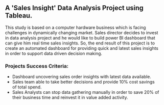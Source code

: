 <h2> A 'Sales Insight' Data Analysis Project using Tableau. </h2>
This study is based on a computer hardware business which is facing challenges in dynamically changing market. Sales director decides to invest in data analysis project and he would like to build power BI dashboard that can give him real time sales insights. 
So, the end result of this project is to create an automated dashboard for providing quick and latest sales insights  in order to support data driven decision making. 
<br>
<h3>Projects Success Criteria:</h3>
<ul>
<li>Dashboard uncovering sales order insights with latest data available.</li>
<li>Sales team able to take better decisions and provide 10% cost savings of total spend.</li>
<li>Sales Analysts can stop data gathering manually in order to save 20% of their business time and reinvest it in value added activity.</li>
</ul>